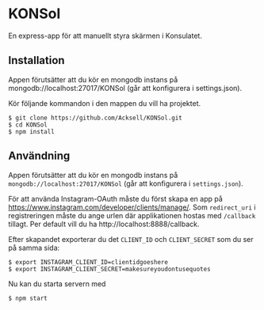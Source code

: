 # KONSol

En express-app för att manuellt styra skärmen i Konsulatet.

## Installation

Appen förutsätter att du kör en mongodb instans på mongodb://localhost:27017/KONSol (går att konfigurera i settings.json).

Kör följande kommandon i den mappen du vill ha projektet.

    $ git clone https://github.com/Acksell/KONSol.git
    $ cd KONSol
    $ npm install

## Användning

Appen förutsätter att du kör en mongodb instans på `mongodb://localhost:27017/KONSol` (går att konfigurera i `settings.json`).

För att använda Instagram-OAuth måste du först skapa en app på 
https://www.instagram.com/developer/clients/manage/. Som `redirect_uri` i registreringen måste 
du ange urlen där applikationen hostas med `/callback` tillagt. Per default vill du ha http://localhost:8888/callback.

Efter skapandet exporterar du det `CLIENT_ID` och `CLIENT_SECRET` som du ser på samma sida:

    $ export INSTAGRAM_CLIENT_ID=clientidgoeshere
    $ export INSTAGRAM_CLIENT_SECRET=makesureyoudontusequotes

Nu kan du starta servern med 

    $ npm start

